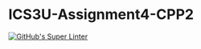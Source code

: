 # ICS3U-Assignment4-CPP2

[![GitHub's Super Linter](https://github.com/Dahrio-Francois/ICS3U-Assignment4-CPP2/workflows/GitHub's%20Super%20Linter/badge.svg)](https://github.com/Dahrio-Francois/ICS3U-Assignment4-CPP2/actions)
